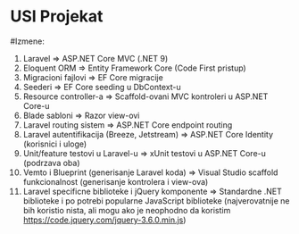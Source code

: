 # USI Projekat

#Izmene:
1) Laravel  =>   ASP.NET Core MVC (.NET 9)
3) Eloquent ORM  =>   Entity Framework Core (Code First pristup)
4) Migracioni fajlovi  =>   EF Core migracije
5) Seederi  =>   EF Core seeding u DbContext-u
6) Resource controller-a  =>   Scaffold-ovani MVC kontroleri u ASP.NET Core-u
7) Blade sabloni  =>    Razor view-ovi
8) Laravel routing sistem  =>   ASP.NET Core endpoint routing
9) Laravel autentifikacija (Breeze, Jetstream)  =>   ASP.NET Core Identity (korisnici i uloge)
10) Unit/feature testovi u Laravel-u   =>   xUnit testovi u ASP.NET Core-u (podrzava oba)
11) Vemto i Blueprint (generisanje Laravel koda)  =>   Visual Studio scaffold funkcionalnost (generisanje kontrolera i view-ova)
12) Laravel specificne biblioteke i jQuery komponente  =>   Standardne .NET biblioteke i po potrebi popularne JavaScript biblioteke (najverovatnije ne bih koristio nista, ali mogu ako je neophodno da koristim https://code.jquery.com/jquery-3.6.0.min.js)